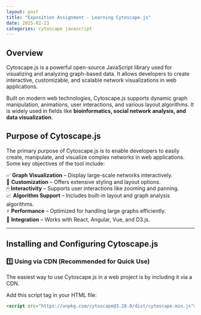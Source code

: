```yaml
---
layout: post
title: "Exposition Assignment - Learning Cytoscape.js"
date: 2025-02-23
categories: cytoscape javascript
---
```


## Overview
Cytoscape.js is a powerful open-source JavaScript library used for visualizing and analyzing graph-based data. It allows developers to create interactive, customizable, and scalable network visualizations in web applications.

Built on modern web technologies, Cytoscape.js supports dynamic graph manipulation, animations, user interactions, and various layout algorithms. It is widely used in fields like **bioinformatics, social network analysis, and data visualization**.

## Purpose of Cytoscape.js
The primary purpose of Cytoscape.js is to enable developers to easily create, manipulate, and visualize complex networks in web applications. Some key objectives of the tool include:

✅ **Graph Visualization** – Display large-scale networks interactively.  
🎨 **Customization** – Offers extensive styling and layout options.  
🖱 **Interactivity** – Supports user interactions like zooming and panning.  
📈 **Algorithm Support** – Includes built-in layout and graph analysis algorithms.  
⚡ **Performance** – Optimized for handling large graphs efficiently.  
🔗 **Integration** – Works with React, Angular, Vue, and D3.js.  

---

## Installing and Configuring Cytoscape.js

### 1️⃣ Using via CDN (Recommended for Quick Use)
The easiest way to use Cytoscape.js in a web project is by including it via a CDN.

Add this script tag in your HTML file:
```html
<script src="https://unpkg.com/cytoscape@3.28.0/dist/cytoscape.min.js"></script>
